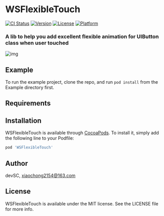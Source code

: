 # WSFlexibleTouch

[![CI Status](https://img.shields.io/travis/devSC/WSFlexibleTouch.svg?style=flat)](https://travis-ci.org/devSC/WSFlexibleTouch)
[![Version](https://img.shields.io/cocoapods/v/WSFlexibleTouch.svg?style=flat)](https://cocoapods.org/pods/WSFlexibleTouch)
[![License](https://img.shields.io/cocoapods/l/WSFlexibleTouch.svg?style=flat)](https://cocoapods.org/pods/WSFlexibleTouch)
[![Platform](https://img.shields.io/cocoapods/p/WSFlexibleTouch.svg?style=flat)](https://cocoapods.org/pods/WSFlexibleTouch)

### A lib to help you add excellent flexible animation for UIButton class when user touched

![img]('https://github.com/devSC/WSFlexibleTouch/blob/master/screenshots.mp4')

## Example

To run the example project, clone the repo, and run `pod install` from the Example directory first.

## Requirements

## Installation

WSFlexibleTouch is available through [CocoaPods](https://cocoapods.org). To install
it, simply add the following line to your Podfile:

```ruby
pod 'WSFlexibleTouch'
```

## Author

devSC, xiaochong2154@163.com

## License

WSFlexibleTouch is available under the MIT license. See the LICENSE file for more info.

